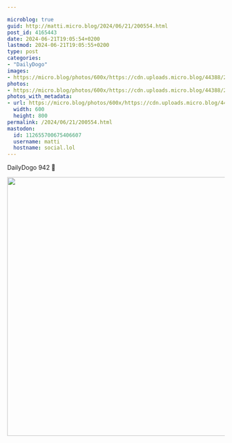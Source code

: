 ```yaml
---

microblog: true
guid: http://matti.micro.blog/2024/06/21/200554.html
post_id: 4165443
date: 2024-06-21T19:05:54+0200
lastmod: 2024-06-21T19:05:55+0200
type: post
categories:
- "DailyDogo"
images:
- https://micro.blog/photos/600x/https://cdn.uploads.micro.blog/44388/2024/453eb757c6de4c609fc8c22496514742.jpg
photos:
- https://micro.blog/photos/600x/https://cdn.uploads.micro.blog/44388/2024/453eb757c6de4c609fc8c22496514742.jpg
photos_with_metadata:
- url: https://micro.blog/photos/600x/https://cdn.uploads.micro.blog/44388/2024/453eb757c6de4c609fc8c22496514742.jpg
  width: 600
  height: 800
permalink: /2024/06/21/200554.html
mastodon:
  id: 112655700675406607
  username: matti
  hostname: social.lol
---
```

DailyDogo 942 🐶

<img src="/media/uploads/2024/453eb757c6de4c609fc8c22496514742.jpg" width="600" alt="" />

